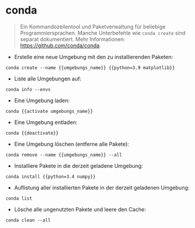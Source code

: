# conda

> Ein Kommandozeilentool und Paketverwaltung für beliebige Programmiersprachen.
> Manche Unterbefehle wie `conda create` sind separat dokumentiert.
> Mehr Informationen: <https://github.com/conda/conda>.

- Erstelle eine neue Umgebung mit den zu installierenden Paketen:

`conda create --name {{umgebungs_name}} {{python=3.9 matplotlib}}`

- Liste alle Umgebungen auf:

`conda info --envs`

- Eine Umgebung laden:

`conda {{activate umgebungs_name}}`

- Eine Umgebung entladen:

`conda {{deactivate}}`

- Eine Umgebung löschen (entferne alle Pakete):

`conda remove --name {{umgebungs_name}} --all`

- Installiere Pakete in die derzeit geladene Umgebung:

`conda install {{python=3.4 numpy}}`

- Auflistung aller installierten Pakete in der derzeit geladenen Umgebung:

`conda list`

- Lösche alle ungenutzten Pakete und leere den Cache:

`conda clean --all`
